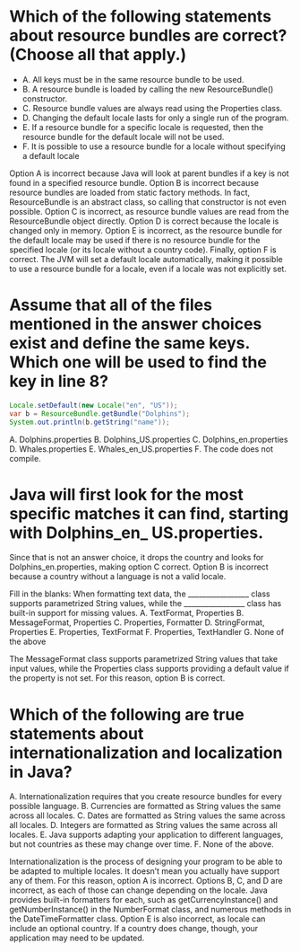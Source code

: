 # Which of the following statements about resource bundles are correct? (Choose all that apply.)
* A. All keys must be in the same resource bundle to be used.
* B. A resource bundle is loaded by calling the new ResourceBundle() constructor.
* C. Resource bundle values are always read using the Properties class.
* D. Changing the default locale lasts for only a single run of the program.
* E. If a resource bundle for a specific locale is requested, then the resource bundle for the default locale will not be used.
* F. It is possible to use a resource bundle for a locale without specifying a default locale

Option A is incorrect because Java will look at parent bundles if a key is not found in a specified resource bundle.
Option B is incorrect because resource bundles are loaded from static factory methods.
In fact, ResourceBundle is an abstract class, so calling that constructor is not even possible.
Option C is incorrect, as resource bundle values are read from the ResourceBundle object directly.
Option D is correct because the locale is changed only in memory.
Option E is incorrect, as the resource bundle for the default locale may be used if there is no resource bundle for the specified locale (or its locale without a country code).
Finally, option F is correct. The JVM will set a default locale automatically, making it possible to use a resource bundle for a locale, even if a locale was not explicitly set.

# Assume that all of the files mentioned in the answer choices exist and define the same keys. Which one will be used to find the key in line 8?
```java
Locale.setDefault(new Locale("en", "US"));
var b = ResourceBundle.getBundle("Dolphins");
System.out.println(b.getString("name"));
```
A. Dolphins.properties
B. Dolphins_US.properties
C. Dolphins_en.properties
D. Whales.properties
E. Whales_en_US.properties
F. The code does not compile.

# Java will first look for the most specific matches it can find, starting with Dolphins_en_ US.properties.
Since that is not an answer choice, it drops the country and looks for Dolphins_en.properties, making option C correct.
Option B is incorrect because a country without a language is not a valid locale.

Fill in the blanks: When formatting text data, the _________________ class supports parametrized String values, while the _________________ class has built-in support for missing values.
A. TextFormat, Properties
B. MessageFormat, Properties
C. Properties, Formatter
D. StringFormat, Properties
E. Properties, TextFormat
F. Properties, TextHandler
G. None of the above

The MessageFormat class supports parametrized String values that take input values, while the Properties class supports providing a default value if the property is not set.
For this reason, option B is correct.

# Which of the following are true statements about internationalization and localization in Java?
A. Internationalization requires that you create resource bundles for every possible language.
B. Currencies are formatted as String values the same across all locales.
C. Dates are formatted as String values the same across all locales.
D. Integers are formatted as String values the same across all locales.
E. Java supports adapting your application to different languages, but not countries as these may change over time.
F. None of the above.

Internationalization is the process of designing your program to be able to be adapted to multiple locales.
It doesn’t mean you actually have support any of them. For this reason, option A is incorrect.
Options B, C, and D are incorrect, as each of those can change depending on the locale.
Java provides built-in formatters for each, such as getCurrencyInstance() and getNumberInstance() in the NumberFormat class, and numerous methods in the DateTimeFormatter class.
Option E is also incorrect, as locale can include an optional country. If a country does change, though, your application may need to be updated.

